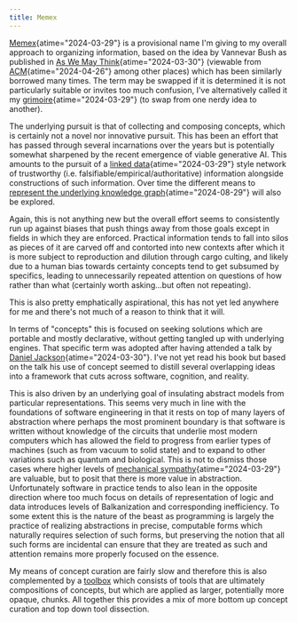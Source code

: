 ```yaml
---
title: Memex
---
```


[Memex](https://en.wikipedia.org/wiki/Memex "Memex - Wikipedia"){atime="2024-03-29"}
is a provisional name I'm giving to my overall approach to organizing
information, based on the idea by Vannevar Bush as published in
[As We May Think](https://en.wikipedia.org/wiki/As_We_May_Think "As We May Think - Wikipedia"){atime="2024-03-30"}
(viewable from
[ACM](https://dl.acm.org/doi/pdf/10.1145/227181.227186 "As we may think - 227181.227186.pdf"){atime="2024-04-26"}
among other places) which has been similarly borrowed many times. The
term may be swapped if it is determined it is not particularly suitable
or invites too much confusion, I've alternatively called it my
[grimoire](https://en.wikipedia.org/wiki/Grimoire "Grimoire - Wikipedia"){atime="2024-03-29"}
(to swap from one nerdy idea to another).

The underlying pursuit is that of collecting and composing concepts,
which is certainly not a novel nor innovative pursuit. This has been an
effort that has passed through several incarnations over the years but
is potentially somewhat sharpened by the recent emergence of viable
generative AI. This amounts to the pursuit of a
[linked data](https://en.wikipedia.org/wiki/Linked_data "Linked data - Wikipedia"){atime="2024-03-29"}
style network of trustworthy (i.e. falsifiable/empirical/authoritative)
information alongside constructions of such information. Over time the
different means to
[represent the underlying knowledge graph](https://viterbischool.usc.edu/news/2023/11/finding-answers-about-the-best-way-to-find-answers/ "Finding Answers (About the Best Way to Find Answers) - USC Viterbi | School of Engineering"){atime="2024-08-29"}
will also be explored.

Again, this is not anything new but the overall effort seems to
consistently run up against biases that push things away from those
goals except in fields in which they are enforced. Practical information
tends to fall into silos as pieces of it are carved off and contorted
into new contexts after which it is more subject to reproduction and
dilution through cargo culting, and likely due to a human bias towards
certainty concepts tend to get subsumed by specifics, leading to
unnecessarily repeated attention on questions of how rather than what
(certainly worth asking\...but often not repeating).

This is also pretty emphatically aspirational, this has not yet led
anywhere for me and there\'s not much of a reason to think that it will.

In terms of \"concepts\" this is focused on seeking solutions which are
portable and mostly declarative, without getting tangled up with
underlying engines. That specific term was adopted after having attended
a talk by
[Daniel Jackson](https://press.princeton.edu/ideas/daniel-jackson-on-the-essence-of-software "Daniel Jackson on The Essence of Software | Princeton University Press"){atime="2024-03-30"}.
I\'ve not yet read his book but based on the talk his use of concept
seemed to distill several overlapping ideas into a framework that cuts
across software, cognition, and reality.

This is also driven by an underlying goal of insulating abstract models
from particular representations. This seems very much in line with the
foundations of software engineering in that it rests on top of many
layers of abstraction where perhaps the most prominent boundary is that
software is written without knowledge of the circuits that underlie most
modern computers which has allowed the field to progress from earlier
types of machines (such as from vacuum to solid state) and to expand to
other variations such as quantum and biological. This is not to dismiss
those cases where higher levels of
[mechanical sympathy](https://wa.aws.amazon.com/wellarchitected/2020-07-02T19-33-23/wat.concept.mechanical-sympathy.en.html "Mechanical Sympathy - AWS Well-Architected Framework"){atime="2024-03-29"}
are valuable, but to posit that there is more value in abstraction.
Unfortunately software in practice tends to also lean in the opposite
direction where too much focus on details of representation of logic and
data introduces levels of Balkanization and corresponding inefficiency.
To some extent this is the nature of the beast as programming is largely
the practice of realizing abstractions in precise, computable forms
which naturally requires selection of such forms, but preserving the
notion that all such forms are incidental can ensure that they are
treated as such and attention remains more properly focused on the
essence.

My means of concept curation are fairly slow and therefore this is also
complemented by a [toolbox](toolbox) which consists of tools that are
ultimately compositions of concepts, but which are applied as larger,
potentially more opaque, chunks. All together this provides a mix of
more bottom up concept curation and top down tool dissection.
